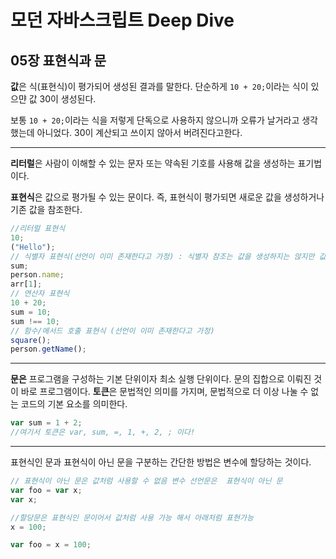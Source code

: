 # 모던 자바스크립트 Deep Dive

## 05장 표현식과 문

**값**은 식(표현식)이 평가되어 생성된 결과를 말한다. 단순하게 `10 + 20;`이라는 식이 있으먄 값 30이 생성된다.

보통 `10 + 20;`이라는 식을 저렇게 단독으로 사용하지 않으니까 오류가 날거라고 생각했는데 아니었다. 30이 계산되고 쓰이지 않아서 버려진다고한다.

<hr>

**리터럴**은 사람이 이해할 수 있는 문자 또는 약속된 기호를 사용해 값을 생성하는 표기법이다.

**표현식**은 값으로 평가될 수 있는 문이다. 즉, 표현식이 평가되면 새로운 값을 생성하거나 기존 값을 참조한다.

```javascript
//리터럴 표현식
10;
("Hello");
// 식별자 표현식(선언이 이미 존재한다고 가정) : 식별자 참조는 값을 생성하지는 않지만 값으로 평가되는 표현식임
sum;
person.name;
arr[1];
// 연산자 표현식
10 + 20;
sum = 10;
sum !== 10;
// 함수/메서드 호출 표현식 (선언이 이미 존재한다고 가정)
square();
person.getName();
```

<hr>

**문은** 프로그램을 구성하는 기본 단위이자 최소 실행 단위이다. 문의 집합으로 이뤄진 것이 바로 프로그램이다. **토큰**은 문법적인 의미를 가지며, 문법적으로 더 이상 나눌 수 없는 코드의 기본 요소를 의미한다.

```javascript
var sum = 1 + 2;
//여기서 토큰은 var, sum, =, 1, +, 2, ; 이다!
```

<hr>
표현식인 문과 표현식이 아닌 문을 구분하는 간단한 방법은 변수에 할당하는 것이다.

```javascript
// 표현식이 아닌 문은 값처럼 사용할 수 없음 변수 선언문은  표현식이 아닌 문
var foo = var x;
var x;

//할당문은 표현식인 문이어서 값처럼 사용 가능 해서 아래처럼 표현가능
x = 100;

var foo = x = 100;
```
